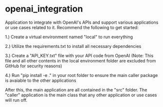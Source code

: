 # openai_integration
Application to integrate with OpenAI's APIs and support various applications or use cases related to it.  Recommend the following to get started:

1.) Create a virtual environment named "local" to run everything

2.) Utilize the requirements.txt to install all necessary dependencies

3.) Create a "API_KEY.txt" file with your API code from OpenAI (Note: This file and all other contents in the local environment folder are excluded from GitHub for security reasons)

4.) Run "pip install -e ." in your root folder to ensure the main caller package is avaiable to the other applications

After this, the main application are all contained in the "src" folder.  The "caller" application is the main class that any other application or use cases will run off.
